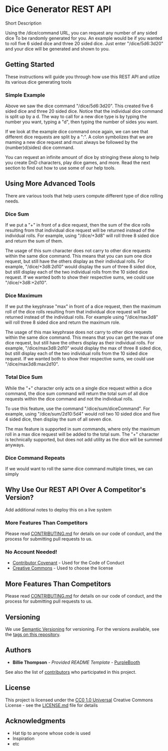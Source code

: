 # Dice Generator REST API

Short Description

Using the /dice/command URL, you can request any number of any sided dice 
To be randomly generated for you. An example would be if you wanted to 
roll five 6 sided dice and three 20 sided dice. Just enter
"/dice/5d6:3d20" and your dice will be generated and shown to you.

## Getting Started

These instructions will guide you through how use this REST API and utlize
its various dice generating tools

### Simple Example

Above we saw the dice command "/dice/5d6:3d20". This created five 6 sided dice
and three 20 sided dice. Notice that the individual dice command is split up by
a d. The way to call for a new dice type is by typing the number you want, typing
a "d", then typing the number of sides you want.

If we look at the example dice command once again, we can see that different dice 
requests are split by a ":". A colon symbolizes that we are maming a new dice request
and must always be followed by the (number)d(sides) dice command.

You can request an infinite amount of dice by stringing these along to help you create
DnD characters, play dice games, and more. Read the next section to find out how to 
use some of our help tools.


## Using More Advanced Tools

There are various tools that help users compute different type of dice rolling needs.

### Dice Sum

If we put a "+" in front of a dice request, then the sum of the dice rolls resulting from
that individual dice request will be returned instead of the individual rolls. For example,
using "/dice/+3d8" will roll three 8 sided dice and return the sum of them.

The usage of this sum character does not carry to other dice requests within the same 
dice command. This means that you can sum one dice request, but still have the others
display as their individual rolls. For example, "/dice/+3d8:2d10" would display the sum
of three 8 sided dice, but still display each of the two individual rolls from the 10
sided dice request. If we wanted both to show their respective sums, we could use 
"/dice/+3d8:+2d10".

### Dice Maximum

If we put the keyphrase "max" in front of a dice request, then the maximum roll of the dice
rolls resulting from that individual dice request will be returned instead of the individual 
rolls. For example using "/dice/max3d8" will roll three 8 sided dice and return the maximum
role.

The usage of this max keyphrase does not carry to other dice requests within the same 
dice command. This means that you can get the max of one dice request, but still have the others
display as their individual rolls. For example, "/dice/max3d8:2d10" would display the max
of three 8 sided dice, but still display each of the two individual rolls from the 10
sided dice request. If we wanted both to show their respective sums, we could use 
"/dice/max3d8:max2d10".

### Total Dice Sum

While the "+" character only acts on a single dice request within a dice command, the 
dice sum command will return the total sum of all dice requests within the dice command
and not the individual rolls.

To use this feature, use the command "/dice/sum/diceCommand". For example, 
using "/dice/sum/2d10:5d4" would roll two 10 sided dice and five 4 sided dice, then display
the sum of all seven dice.

The max feature is supported in sum commands, where only the maximum roll in a max dice request
will be added to the total sum. The "+" character is technically supported, but does not add utility
as the dice will be summed anyways.

### Dice Command Repeats

If we would want to roll the same dice command multiple times, we can simply


## Why Use Our REST API Over A Competitor's Version?

Add additional notes to deploy this on a live system

### More Features Than Competitors

Please read [CONTRIBUTING.md](CONTRIBUTING.md) for details on our code
of conduct, and the process for submitting pull requests to us.

### No Account Needed!

  - [Contributor Covenant](https://www.contributor-covenant.org/) - Used
    for the Code of Conduct
  - [Creative Commons](https://creativecommons.org/) - Used to choose
    the license

## More Features Than Competitors

Please read [CONTRIBUTING.md](CONTRIBUTING.md) for details on our code
of conduct, and the process for submitting pull requests to us.

## Versioning

We use [Semantic Versioning](http://semver.org/) for versioning. For the versions
available, see the [tags on this
repository](https://github.com/PurpleBooth/a-good-readme-template/tags).

## Authors

  - **Billie Thompson** - *Provided README Template* -
    [PurpleBooth](https://github.com/PurpleBooth)

See also the list of
[contributors](https://github.com/PurpleBooth/a-good-readme-template/contributors)
who participated in this project.

## License

This project is licensed under the [CC0 1.0 Universal](LICENSE.md)
Creative Commons License - see the [LICENSE.md](LICENSE.md) file for
details

## Acknowledgments

  - Hat tip to anyone whose code is used
  - Inspiration
  - etc
